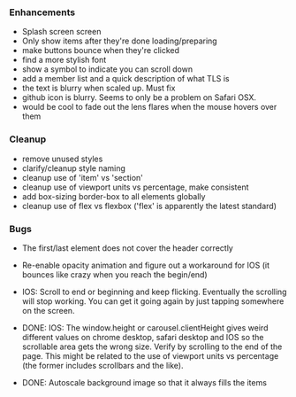 
### Enhancements
- Splash screen screen
- Only show items after they're done loading/preparing
- make buttons bounce when they're clicked
- find a more stylish font
- show a symbol to indicate you can scroll down
- add a member list and a quick description of what TLS is
- the text is blurry when scaled up. Must fix
- github icon is blurry. Seems to only be a problem on Safari OSX.
- would be cool to fade out the lens flares when the mouse 
hovers over them

### Cleanup
- remove unused styles
- clarify/cleanup style naming
- cleanup use of 'item' vs 'section'
- cleanup use of viewport units vs percentage, make consistent
- add box-sizing border-box to all elements globally
- cleanup use of flex vs flexbox ('flex' is apparently the latest standard)

### Bugs
- The first/last element does not cover the header correctly
- Re-enable opacity animation and figure out a workaround for IOS (it bounces like crazy when you reach the begin/end)
- IOS: Scroll to end or beginning and keep flicking. Eventually the scrolling will stop working. You can get it going again by just tapping somewhere on the screen.


- DONE: IOS: The window.height or carousel.clientHeight gives weird different values on chrome desktop, safari desktop and IOS so the scrollable area gets the wrong size. Verify by scrolling to the end of the page. This might be related to the use of viewport units vs percentage (the former includes scrollbars and the like).
- DONE: Autoscale background image so that it always fills the items 

